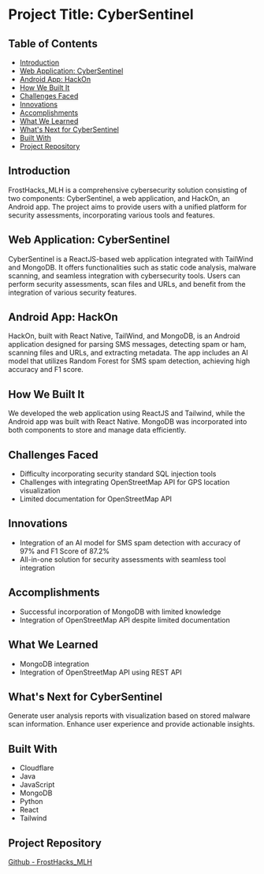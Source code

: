 # Project Title: CyberSentinel

## Table of Contents
- [Introduction](#introduction)
- [Web Application: CyberSentinel](#web-application-cybersentinel)
- [Android App: HackOn](#android-app-hackon)
- [How We Built It](#how-we-built-it)
- [Challenges Faced](#challenges-faced)
- [Innovations](#innovations)
- [Accomplishments](#accomplishments)
- [What We Learned](#what-we-learned)
- [What's Next for CyberSentinel](#whats-next-for-cybersentinel)
- [Built With](#built-with)
- [Project Repository](#project-repository)

## Introduction
FrostHacks_MLH is a comprehensive cybersecurity solution consisting of two components: CyberSentinel, a web application, and HackOn, an Android app. The project aims to provide users with a unified platform for security assessments, incorporating various tools and features.

## Web Application: CyberSentinel
CyberSentinel is a ReactJS-based web application integrated with TailWind and MongoDB. It offers functionalities such as static code analysis, malware scanning, and seamless integration with cybersecurity tools. Users can perform security assessments, scan files and URLs, and benefit from the integration of various security features.

## Android App: HackOn
HackOn, built with React Native, TailWind, and MongoDB, is an Android application designed for parsing SMS messages, detecting spam or ham, scanning files and URLs, and extracting metadata. The app includes an AI model that utilizes Random Forest for SMS spam detection, achieving high accuracy and F1 score.

## How We Built It
We developed the web application using ReactJS and Tailwind, while the Android app was built with React Native. MongoDB was incorporated into both components to store and manage data efficiently.

## Challenges Faced
- Difficulty incorporating security standard SQL injection tools
- Challenges with integrating OpenStreetMap API for GPS location visualization
- Limited documentation for OpenStreetMap API

## Innovations
- Integration of an AI model for SMS spam detection with accuracy of 97% and F1 Score of 87.2%
- All-in-one solution for security assessments with seamless tool integration

## Accomplishments
- Successful incorporation of MongoDB with limited knowledge
- Integration of OpenStreetMap API despite limited documentation

## What We Learned
- MongoDB integration
- Integration of OpenStreetMap API using REST API

## What's Next for CyberSentinel
Generate user analysis reports with visualization based on stored malware scan information. Enhance user experience and provide actionable insights.

## Built With
- Cloudflare
- Java
- JavaScript
- MongoDB
- Python
- React
- Tailwind

## Project Repository
[Github - FrostHacks_MLH](https://github.com/LastAirbender07/FrostHacks_MLH)
